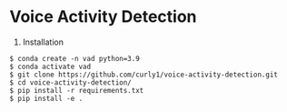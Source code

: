 # Voice Activity Detection

1. Installation

```
$ conda create -n vad python=3.9
$ conda activate vad
$ git clone https://github.com/curly1/voice-activity-detection.git
$ cd voice-activity-detection/
$ pip install -r requirements.txt
$ pip install -e .
```
